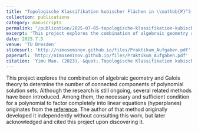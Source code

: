 ```yaml
---
title: "Topologische Klassifikation kubischer Flächen in \\mathbb{P}^3(\\mathbb{R}) anhand von Julia-Implementierungen: 5 Fallbeispiele"
collection: publications
category: manuscripts
permalink: "/publication/2025-07-05-topologische-klassifikation-kubischer-flaechen-julia" 
excerpt: 'This project explores the combination of algebraic geometry and Galois theory to determine the number of connected components of polynomial solution sets. Although the research is still in the development stage, several related methods have been introduced.'
date: 2025.7.5
venue: 'TU Dresden'
slidesurl: 'http://nimoseminov.github.io/files/Praktikum_Aufgaben.pdf'
paperurl: 'http://nimoseminov.github.io/files/Praktikum_Aufgaben.pdf'
citation: 'Yimu Mao. (2023). &quot;.Topologische Klassifikation kubischer Flächen in \\mathbb{P}^3(\\mathbb{R}) anhand von Julia-Implementierungen: 5 Fallbeispiele &quot'
---
```


This project explores the combination of algebraic geometry and Galois theory to determine the number of connected components of polynomial solution sets. Although the research is still ongoing, several related methods have been introduced. Among them, the necessary and sufficient condition for a polynomial to factor completely into linear equations (hyperplanes) originates from the [reference](https://wenku.csdn.net/doc/7u8353ndrs). The author of that method originally developed it independently without consulting this work, but later acknowledged and cited this project upon discovering it.

